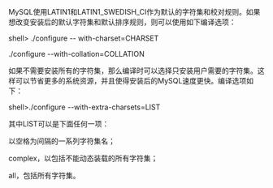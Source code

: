 

MySQL使用LATIN1和LATIN1_SWEDISH_CI作为默认的字符集和校对规则。如果想改变安装后的默认字符集和默认排序规则，则可以使用如下编译选项：

shell> ./configure -- with-charset=CHARSET

./configure --with-collation=COLLATION

如果不需要安装所有的字符集，那么编译时可以选择只安装用户需要的字符集。这样可以节省更多的系统资源，并且使得安装后的MySQL速度更快。编译选项如下：

shell>./configure --with-extra-charsets=LIST

其中LIST可以是下面任何一项：

以空格为间隔的一系列字符集名；

complex，以包括不能动态装载的所有字符集；

all，包括所有字符集。



